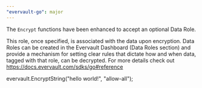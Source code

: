```yaml
---
"evervault-go": major
---
```


The `Encrypt` functions have been enhanced to accept an optional Data Role.

This role, once specified, is associated with the data upon encryption. Data Roles can be created in the Evervault Dashboard (Data Roles section) and provide a mechanism for setting clear rules that dictate how and when data, tagged with that role, can be decrypted. For more details check out https://docs.evervault.com/sdks/go#reference

evervault.EncryptString("hello world!", "allow-all");
